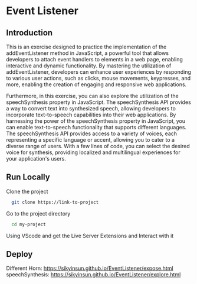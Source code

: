 # Event Listener

## Introduction

This is an exercise designed to practice the implementation of the addEventListener method in JavaScript, a powerful tool that allows developers to attach event handlers to elements in a web page, enabling interactive and dynamic functionality. By mastering the utilization of addEventListener, developers can enhance user experiences by responding to various user actions, such as clicks, mouse movements, keypresses, and more, enabling the creation of engaging and responsive web applications.

Furthermore, in this exercise, you can also explore the utilization of the speechSynthesis property in JavaScript. The speechSynthesis API provides a way to convert text into synthesized speech, allowing developers to incorporate text-to-speech capabilities into their web applications. By harnessing the power of the speechSynthesis property in JavaScript, you can enable text-to-speech functionality that supports different languages. The speechSynthesis API provides access to a variety of voices, each representing a specific language or accent, allowing you to cater to a diverse range of users. With a few lines of code, you can select the desired voice for synthesis, providing localized and multilingual experiences for your application's users.

## Run Locally

Clone the project

```bash
  git clone https://link-to-project
```

Go to the project directory

```bash
  cd my-project
```

Using VScode and get the Live Server Extensions and Interact with it

<!-- Github Action: https://github.com/SikYinSun/github-actions-for-ci/issues/7   -->


## Deploy

Different Horn: https://sikyinsun.github.io/EventListener/expose.html  
speechSynthesis: https://sikyinsun.github.io/EventListener/explore.html
